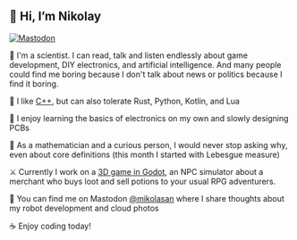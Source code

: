 ## 👋 Hi, I’m Nikolay

<a href="https://cupoftea.social/@mikolasan"><img src="https://img.shields.io/mastodon/follow/115263377150009544?style=for-the-badge&domain=cupoftea.social&logo=mastodon&color=%236364ff&label=Follow%20on%20Mastodon" alt="Mastodon"></a>

🔬 I'm a scientist. I can read, talk and listen endlessly about game development, DIY electronics, and artificial intelligence. And many people could find me boring because I don't talk about news or politics because I find it boring.

💎 I like [C++](https://cpp-by-example.netlify.app/), but can also tolerate Rust, Python, Kotlin, and Lua

🧲 I enjoy learning the basics of electronics on my own and slowly designing PCBs

🌌 As a mathematician and a curious person, I would never stop asking why, even about core definitions (this month I started with Lebesgue measure)

⚔️ Currently I work on a [3D game in Godot](https://mastodon.social/deck/@mikolasan/112810719012269009), an NPC simulator about a merchant who buys loot and sell potions to your usual RPG adventurers.

🙌 You can find me on Mastodon [@mikolasan](https://cupoftea.social/@mikolasan) where I share thoughts about my robot development and cloud photos

☕ Enjoy coding today!
